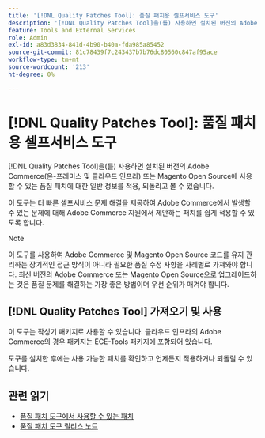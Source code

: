 ```yaml
---
title: '[!DNL Quality Patches Tool]: 품질 패치용 셀프서비스 도구'
description: '[!DNL Quality Patches Tool]을(를) 사용하면 설치된 버전의 Adobe Commerce(온-프레미스 및 클라우드 인프라) 또는 Magento Open Source에 사용할 수 있는 품질 패치에 대한 일반 정보를 적용, 되돌리고 볼 수 있습니다.'
feature: Tools and External Services
role: Admin
exl-id: a83d3834-841d-4b90-b40a-fda985a85452
source-git-commit: 81c78439f7c243437b7b76dc80560c847af95ace
workflow-type: tm+mt
source-wordcount: '213'
ht-degree: 0%

---
```


# [!DNL Quality Patches Tool]: 품질 패치용 셀프서비스 도구

[!DNL Quality Patches Tool]을(를) 사용하면 설치된 버전의 Adobe Commerce(온-프레미스 및 클라우드 인프라) 또는 Magento Open Source에 사용할 수 있는 품질 패치에 대한 일반 정보를 적용, 되돌리고 볼 수 있습니다.

이 도구는 더 빠른 셀프서비스 문제 해결을 제공하여 Adobe Commerce에서 발생할 수 있는 문제에 대해 Adobe Commerce 지원에서 제안하는 패치를 쉽게 적용할 수 있도록 합니다.

>[!NOTE]
>
>이 도구를 사용하여 Adobe Commerce 및 Magento Open Source 코드를 유지 관리하는 장기적인 접근 방식이 아니라 필요한 품질 수정 사항을 사례별로 가져와야 합니다. 최신 버전의 Adobe Commerce 또는 Magento Open Source으로 업그레이드하는 것은 품질 문제를 해결하는 가장 좋은 방법이며 우선 순위가 매겨야 합니다.

## [!DNL Quality Patches Tool] 가져오기 및 사용

이 도구는 작성기 패키지로 사용할 수 있습니다. 클라우드 인프라의 Adobe Commerce의 경우 패키지는 ECE-Tools 패키지에 포함되어 있습니다.

도구를 설치한 후에는 사용 가능한 패치를 확인하고 언제든지 적용하거나 되돌릴 수 있습니다.

## 관련 읽기

* [품질 패치 도구에서 사용할 수 있는 패치](/help/tools/quality-patches-tool/usage.md)
* [품질 패치 도구 릴리스 노트](/help/tools/quality-patches-tool/release-notes.md)
